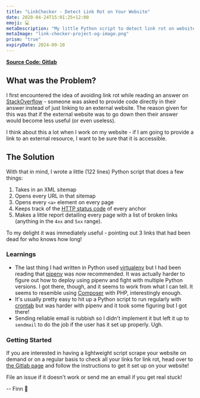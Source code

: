 ```yaml
---
title: "LinkChecker - Detect Link Rot on Your Website"
date: 2020-04-24T15:01:25+12:00
emoji: 💻
metaDescription: "My little Python script to detect link rot on websites through checking of HTTP status codes. Lightweight and useful!"
metaImage: "link-checker-project-og-image.png"
prism: "true"
expiryDate: 2024-09-10
---
```


__[Source Code: Gitlab][gitlab]__

## What was the Problem?

I first encountered the idea of avoiding link rot while reading an answer on [StackOverflow][linkrot] - someone was asked to provide code directly in their answer instead of just linking to an external website. The reason given for this was that if the external website was to go down then their answer would become less useful (or even useless).

I think about this a lot when I work on my website - if I am going to provide a link to an external resource, I want to be sure that it is accessible.

## The Solution

With that in mind, I wrote a little (122 lines) Python script that does a few things:

1. Takes in an XML sitemap
2. Opens every URL in that sitemap
3. Opens every `<a>` element on every page
4. Keeps track of the [HTTP status code][httpcodes] of every anchor
5. Makes a little report detailing every page with a list of broken links (anything in the `4xx` and `5xx` range).

To my delight it was immediately useful - pointing out 3 links that had been dead for who knows how long!

### Learnings

- The last thing I had written in Python used [virtualenv][virtualenv] but I had been reading that [pipenv][pipenv] was now recommended. It was actually harder to figure out how to deploy using pipenv and fight with multiple Python versions. I got there, though, and it seems to work from what I can tell. It seems to resemble using [Composer][composer] with PHP, interestingly enough.
- It's usually pretty easy to hit up a Python script to run regularly with [crontab] but was harder with pipenv and it took some figuring but I got there!
- Sending reliable email is rubbish so I didn't implement it but left it up to `sendmail` to do the job if the user has it set up properly. Ugh.

### Getting Started

If you are interested in having a lightweight script scrape your website on demand or on a regular basis to check all your links for link rot, head over to [the Gitlab page][gitlab] and follow the instructions to get it set up on your website!

File an issue if it doesn't work or send me an email if you get real stuck!

-- Finn 👋

[gitlab]: https://gitlab.com/Finnito/link-checker "LinkChecker on Gitlab"
[linkrot]: https://stackoverflow.com/a/47789666 "Link rot example on StackOverflow"
[httpcodes]: https://en.wikipedia.org/wiki/List_of_HTTP_status_codes "HTTP Status Codes on Wikipedia"
[virtualenv]: https://virtualenv.pypa.io/en/stable/ "Python's Virtualenv"
[pipenv]: https://pipenv.pypa.io/en/latest/ "Python's pipenv"
[composer]: https://getcomposer.org/ "PHP's Composer"
[crontab]: https://www.adminschoice.com/crontab-quick-reference "Crontab"